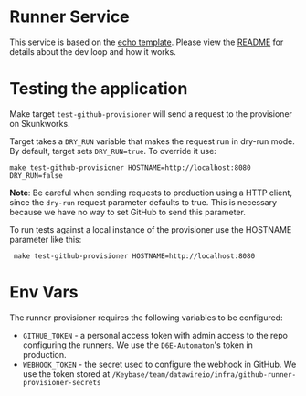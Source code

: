 # Runner Service

This service is based on the [echo
template](https://github.com/datawire/infrastructure/tree/master/echo). Please view the
[README](https://github.com/datawire/infrastructure/tree/master/echo) for details about the dev loop
and how it works.

# Testing the application

Make target `test-github-provisioner` will send a request to the provisioner on Skunkworks.  

Target takes a `DRY_RUN` variable that makes the request run in dry-run mode. By default, target sets `DRY_RUN=true`. To override it use:

```shell
make test-github-provisioner HOSTNAME=http://localhost:8080 DRY_RUN=false
```

**Note**: Be careful when sending requests to production using a HTTP client, since the `dry-run` request parameter 
defaults to true. This is necessary because we have no way to set GitHub to send this parameter. 

To run tests against a local instance of the provisioner use the HOSTNAME parameter like this:

```shell
 make test-github-provisioner HOSTNAME=http://localhost:8080
```

# Env Vars
The runner provisioner requires the following variables to be configured:
- `GITHUB_TOKEN` - a personal access token with admin access to the repo configuring the runners. 
We use the `D6E-Automaton`'s token in production.
- `WEBHOOK_TOKEN` - the secret used to configure the webhook in GitHub. We use the token stored at 
`/Keybase/team/datawireio/infra/github-runner-provisioner-secrets`